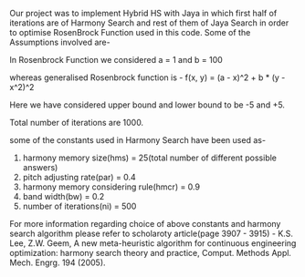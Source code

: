 Our project was to implement Hybrid HS with Jaya in which first half of iterations are of Harmony Search and rest of them of Jaya Search in order to optimise RosenBrock Function used in this code.
Some of the Assumptions involved are-

In Rosenbrock Function we considered a = 1 and b = 100

whereas generalised Rosenbrock function is - f(x, y) = (a - x)^2 + b * (y - x^2)^2

Here we have considered upper bound and lower bound to be -5 and +5.

Total number of iterations are 1000.


some of the constants used in Harmony Search have been used as-
1. harmony memory size(hms) = 25(total number of different possible answers)
2. pitch adjusting rate(par) = 0.4
3. harmony memory considering rule(hmcr) = 0.9
4. band width(bw) = 0.2
5. number of iterations(ni) = 500


For more information regarding choice of above constants and harmony search algorithm please refer to scholaroty article(page 3907 - 3915) - K.S. Lee, Z.W. Geem, A new meta-heuristic algorithm for  continuous engineering optimization: harmony search theory  and practice, Comput. Methods Appl. Mech. Engrg. 194  (2005).

